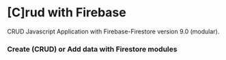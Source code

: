 # [C]rud with Firebase

 CRUD Javascript Application with Firebase-Firestore version 9.0 (modular).
 

### Create (**C**RUD) or Add data with Firestore modules 


